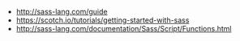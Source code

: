 * http://sass-lang.com/guide
* https://scotch.io/tutorials/getting-started-with-sass
* http://sass-lang.com/documentation/Sass/Script/Functions.html
